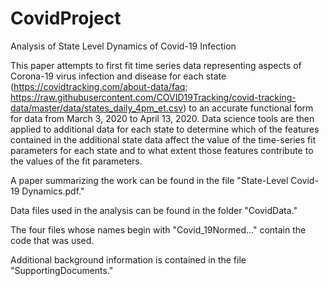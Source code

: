 # CovidProject
Analysis of State Level Dynamics of Covid-19 Infection

This paper attempts to first fit time series data representing aspects of Corona-19 virus infection and disease for each state (https://covidtracking.com/about-data/faq; https://raw.githubusercontent.com/COVID19Tracking/covid-tracking-data/master/data/states_daily_4pm_et.csv) to an accurate functional form for data from March 3, 2020 to April 13, 2020.  Data science tools are then applied to additional data for each state to determine which of the features contained in the additional state data affect the value of the time-series fit parameters for each state and to what extent those features contribute to the values of the fit parameters.

A paper summarizing the work can be found in the file "State-Level Covid-19 Dynamics.pdf."

Data files used in the analysis can be found in the folder "CovidData."

The four files whose names begin with "Covid_19Normed..." contain the code that was used.

Additional background information is contained in the file "SupportingDocuments."
